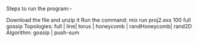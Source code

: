 Steps to run the program:-

Download the file and unzip it
Run the command: mix run proj2.exs 100 full gossip
Topologies: full | line| torus | honeycomb | randHoneycomb| rand2D
Algorithm: gossip | push-sum
